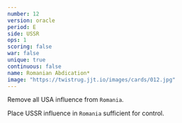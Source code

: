 ```yaml
---
number: 12
version: oracle
period: E
side: USSR
ops: 1
scoring: false
war: false
unique: true
continuous: false
name: Romanian Abdication*
image: "https://twistrug.jjt.io/images/cards/012.jpg"
---
```

Remove all USA influence from `Romania`.

Place USSR influence in `Romania` sufficient for control.
